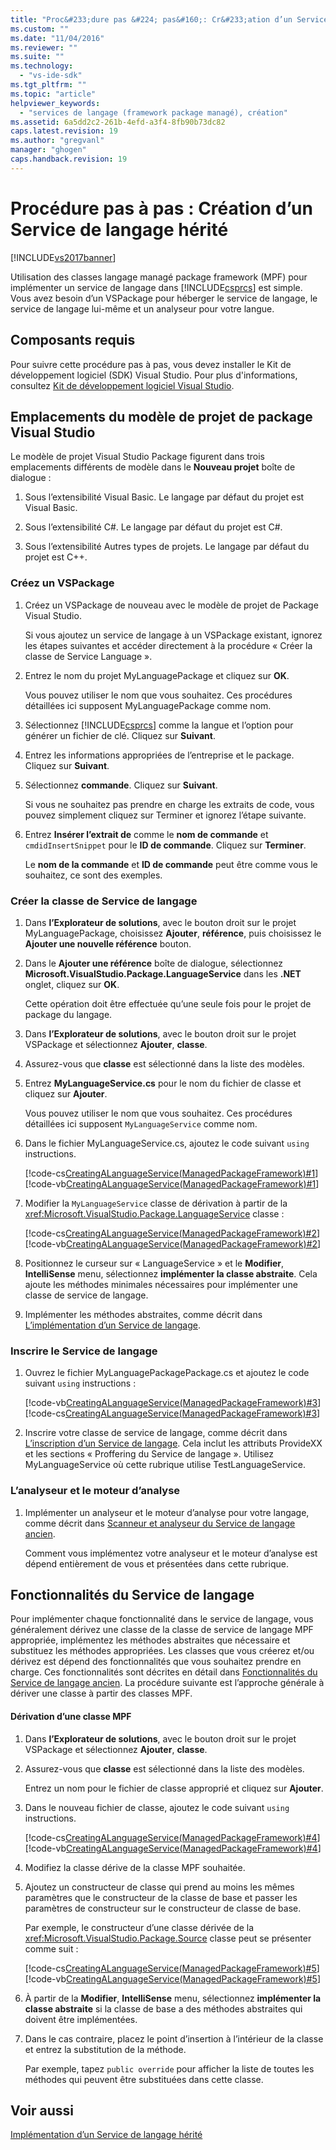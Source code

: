 ```yaml
---
title: "Proc&#233;dure pas &#224; pas&#160;: Cr&#233;ation d’un Service de langage h&#233;rit&#233; | Microsoft Docs"
ms.custom: ""
ms.date: "11/04/2016"
ms.reviewer: ""
ms.suite: ""
ms.technology: 
  - "vs-ide-sdk"
ms.tgt_pltfrm: ""
ms.topic: "article"
helpviewer_keywords: 
  - "services de langage (framework package managé), création"
ms.assetid: 6a5dd2c2-261b-4efd-a3f4-8fb90b73dc82
caps.latest.revision: 19
ms.author: "gregvanl"
manager: "ghogen"
caps.handback.revision: 19
---
```

# Proc&#233;dure pas &#224; pas&#160;: Cr&#233;ation d’un Service de langage h&#233;rit&#233;
[!INCLUDE[vs2017banner](../../code-quality/includes/vs2017banner.md)]

Utilisation des classes langage managé package framework \(MPF\) pour implémenter un service de langage dans [!INCLUDE[csprcs](../../data-tools/includes/csprcs_md.md)] est simple. Vous avez besoin d’un VSPackage pour héberger le service de langage, le service de langage lui\-même et un analyseur pour votre langue.  
  
## Composants requis  
 Pour suivre cette procédure pas à pas, vous devez installer le Kit de développement logiciel \(SDK\) Visual Studio. Pour plus d'informations, consultez [Kit de développement logiciel Visual Studio](../../extensibility/visual-studio-sdk.md).  
  
## Emplacements du modèle de projet de package Visual Studio  
 Le modèle de projet Visual Studio Package figurent dans trois emplacements différents de modèle dans le **Nouveau projet** boîte de dialogue :  
  
1.  Sous l’extensibilité Visual Basic. Le langage par défaut du projet est Visual Basic.  
  
2.  Sous l’extensibilité C\#. Le langage par défaut du projet est C\#.  
  
3.  Sous l’extensibilité Autres types de projets. Le langage par défaut du projet est C\+\+.  
  
### Créez un VSPackage  
  
1.  Créez un VSPackage de nouveau avec le modèle de projet de Package Visual Studio.  
  
     Si vous ajoutez un service de langage à un VSPackage existant, ignorez les étapes suivantes et accéder directement à la procédure « Créer la classe de Service Language ».  
  
2.  Entrez le nom du projet MyLanguagePackage et cliquez sur **OK**.  
  
     Vous pouvez utiliser le nom que vous souhaitez. Ces procédures détaillées ici supposent MyLanguagePackage comme nom.  
  
3.  Sélectionnez [!INCLUDE[csprcs](../../data-tools/includes/csprcs_md.md)] comme la langue et l’option pour générer un fichier de clé. Cliquez sur **Suivant**.  
  
4.  Entrez les informations appropriées de l’entreprise et le package. Cliquez sur **Suivant**.  
  
5.  Sélectionnez **commande**. Cliquez sur **Suivant**.  
  
     Si vous ne souhaitez pas prendre en charge les extraits de code, vous pouvez simplement cliquez sur Terminer et ignorez l’étape suivante.  
  
6.  Entrez **Insérer l’extrait de** comme le **nom de commande** et `cmdidInsertSnippet` pour le **ID de commande**. Cliquez sur **Terminer**.  
  
     Le **nom de la commande** et **ID de commande** peut être comme vous le souhaitez, ce sont des exemples.  
  
### Créer la classe de Service de langage  
  
1.  Dans **l’Explorateur de solutions**, avec le bouton droit sur le projet MyLanguagePackage, choisissez **Ajouter**, **référence**, puis choisissez le **Ajouter une nouvelle référence** bouton.  
  
2.  Dans le **Ajouter une référence** boîte de dialogue, sélectionnez **Microsoft.VisualStudio.Package.LanguageService** dans les **.NET** onglet, cliquez sur **OK**.  
  
     Cette opération doit être effectuée qu’une seule fois pour le projet de package du langage.  
  
3.  Dans **l’Explorateur de solutions**, avec le bouton droit sur le projet VSPackage et sélectionnez **Ajouter**, **classe**.  
  
4.  Assurez\-vous que **classe** est sélectionné dans la liste des modèles.  
  
5.  Entrez **MyLanguageService.cs** pour le nom du fichier de classe et cliquez sur **Ajouter**.  
  
     Vous pouvez utiliser le nom que vous souhaitez. Ces procédures détaillées ici supposent `MyLanguageService` comme nom.  
  
6.  Dans le fichier MyLanguageService.cs, ajoutez le code suivant `using` instructions.  
  
     [!code-cs[CreatingALanguageService(ManagedPackageFramework)#1](../../extensibility/internals/codesnippet/CSharp/walkthrough-creating-a-legacy-language-service_1.cs)]
     [!code-vb[CreatingALanguageService(ManagedPackageFramework)#1](../../extensibility/internals/codesnippet/VisualBasic/walkthrough-creating-a-legacy-language-service_1.vb)]  
  
7.  Modifier la `MyLanguageService` classe de dérivation à partir de la <xref:Microsoft.VisualStudio.Package.LanguageService> classe :  
  
     [!code-cs[CreatingALanguageService(ManagedPackageFramework)#2](../../extensibility/internals/codesnippet/CSharp/walkthrough-creating-a-legacy-language-service_2.cs)]
     [!code-vb[CreatingALanguageService(ManagedPackageFramework)#2](../../extensibility/internals/codesnippet/VisualBasic/walkthrough-creating-a-legacy-language-service_2.vb)]  
  
8.  Positionnez le curseur sur « LanguageService » et le **Modifier**, **IntelliSense** menu, sélectionnez **implémenter la classe abstraite**. Cela ajoute les méthodes minimales nécessaires pour implémenter une classe de service de langage.  
  
9. Implémenter les méthodes abstraites, comme décrit dans [L’implémentation d’un Service de langage](../../extensibility/internals/implementing-a-legacy-language-service2.md).  
  
### Inscrire le Service de langage  
  
1.  Ouvrez le fichier MyLanguagePackagePackage.cs et ajoutez le code suivant `using` instructions :  
  
     [!code-vb[CreatingALanguageService(ManagedPackageFramework)#3](../../extensibility/internals/codesnippet/VisualBasic/walkthrough-creating-a-legacy-language-service_3.vb)]
     [!code-cs[CreatingALanguageService(ManagedPackageFramework)#3](../../extensibility/internals/codesnippet/CSharp/walkthrough-creating-a-legacy-language-service_3.cs)]  
  
2.  Inscrire votre classe de service de langage, comme décrit dans [L’inscription d’un Service de langage](../../extensibility/internals/registering-a-legacy-language-service1.md). Cela inclut les attributs ProvideXX et les sections « Proffering du Service de langage ». Utilisez MyLanguageService où cette rubrique utilise TestLanguageService.  
  
### L’analyseur et le moteur d’analyse  
  
1.  Implémenter un analyseur et le moteur d’analyse pour votre langage, comme décrit dans [Scanneur et analyseur du Service de langage ancien](../../extensibility/internals/legacy-language-service-parser-and-scanner.md).  
  
     Comment vous implémentez votre analyseur et le moteur d’analyse est dépend entièrement de vous et présentées dans cette rubrique.  
  
## Fonctionnalités du Service de langage  
 Pour implémenter chaque fonctionnalité dans le service de langage, vous généralement dérivez une classe de la classe de service de langage MPF appropriée, implémentez les méthodes abstraites que nécessaire et substituez les méthodes appropriées. Les classes que vous créerez et\/ou dérivez est dépend des fonctionnalités que vous souhaitez prendre en charge. Ces fonctionnalités sont décrites en détail dans [Fonctionnalités du Service de langage ancien](../../extensibility/internals/legacy-language-service-features1.md). La procédure suivante est l’approche générale à dériver une classe à partir des classes MPF.  
  
#### Dérivation d’une classe MPF  
  
1.  Dans **l’Explorateur de solutions**, avec le bouton droit sur le projet VSPackage et sélectionnez **Ajouter**, **classe**.  
  
2.  Assurez\-vous que **classe** est sélectionné dans la liste des modèles.  
  
     Entrez un nom pour le fichier de classe approprié et cliquez sur **Ajouter**.  
  
3.  Dans le nouveau fichier de classe, ajoutez le code suivant `using` instructions.  
  
     [!code-cs[CreatingALanguageService(ManagedPackageFramework)#4](../../extensibility/internals/codesnippet/CSharp/walkthrough-creating-a-legacy-language-service_4.cs)]
     [!code-vb[CreatingALanguageService(ManagedPackageFramework)#4](../../extensibility/internals/codesnippet/VisualBasic/walkthrough-creating-a-legacy-language-service_4.vb)]  
  
4.  Modifiez la classe dérive de la classe MPF souhaitée.  
  
5.  Ajoutez un constructeur de classe qui prend au moins les mêmes paramètres que le constructeur de la classe de base et passer les paramètres de constructeur sur le constructeur de classe de base.  
  
     Par exemple, le constructeur d’une classe dérivée de la <xref:Microsoft.VisualStudio.Package.Source> classe peut se présenter comme suit :  
  
     [!code-cs[CreatingALanguageService(ManagedPackageFramework)#5](../../extensibility/internals/codesnippet/CSharp/walkthrough-creating-a-legacy-language-service_5.cs)]
     [!code-vb[CreatingALanguageService(ManagedPackageFramework)#5](../../extensibility/internals/codesnippet/VisualBasic/walkthrough-creating-a-legacy-language-service_5.vb)]  
  
6.  À partir de la **Modifier**, **IntelliSense** menu, sélectionnez **implémenter la classe abstraite** si la classe de base a des méthodes abstraites qui doivent être implémentées.  
  
7.  Dans le cas contraire, placez le point d’insertion à l’intérieur de la classe et entrez la substitution de la méthode.  
  
     Par exemple, tapez `public override` pour afficher la liste de toutes les méthodes qui peuvent être substituées dans cette classe.  
  
## Voir aussi  
 [Implémentation d’un Service de langage hérité](../../extensibility/internals/implementing-a-legacy-language-service1.md)